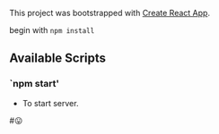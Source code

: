 This project was bootstrapped with [Create React App](https://github.com/facebook/create-react-app).

begin with `npm install`

## Available Scripts

### `npm start'
 - To start server.

 #:stuck_out_tongue:

